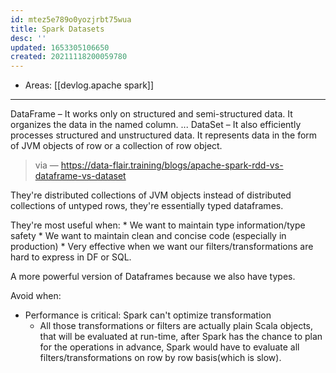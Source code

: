 ```yaml
---
id: mtez5e789o0yozjrbt75wua
title: Spark Datasets
desc: ''
updated: 1653305106650
created: 20211118200059780
---
```


- Areas: [[devlog.apache spark]]

---

DataFrame – It works only on structured and semi-structured data. It organizes the data in the named column. ... DataSet – It also efficiently processes structured and unstructured data. It represents data in the form of JVM objects of row or a collection of row object.

> via — <https://data-flair.training/blogs/apache-spark-rdd-vs-dataframe-vs-dataset>

They're distributed collections of JVM objects instead of distributed collections of untyped rows, they're essentially <span class="underline">typed dataframes</span>.

They're most useful when: \* We want to maintain type information/type safety \* We want to maintain clean and concise code (especially in production) \* Very effective when we want our filters/transformations are hard to express in DF or SQL.

A more powerful version of Dataframes because we also have types.

Avoid when:

- Performance is critical: Spark can't optimize transformation
  - All those transformations or filters are actually plain Scala objects, that will be evaluated at run-time, after Spark has the chance to plan for the operations in advance, Spark would have to evaluate all filters/transformations on row by row basis(which is slow).
